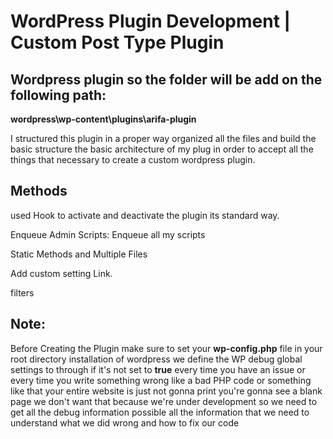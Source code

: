 
# WordPress Plugin Development | Custom Post Type Plugin

## Wordpress plugin so the folder will be add on the following path:

**wordpress\wp-content\plugins\arifa-plugin**


I structured this plugin in a proper way organized all the files and build the basic structure the basic architecture of my plug in order to 
accept all the things that necessary to create a custom wordpress plugin. 

## Methods

used Hook to activate and deactivate the plugin its standard way.

Enqueue Admin Scripts: Enqueue all my scripts

Static Methods and Multiple Files

Add custom setting Link.

filters

## Note:

Before Creating the Plugin make sure to set your **wp-config.php** file in your root directory installation of wordpress we define the WP debug global settings
to through if it's not set to **true** every time you have an issue or every time you write something wrong like a bad PHP code or something like that 
your entire website is just not gonna print you're gonna see a blank page we don't want that because we're under development so we need to get all
the debug information possible all the information that we need to understand what we did wrong and  how to fix our code





